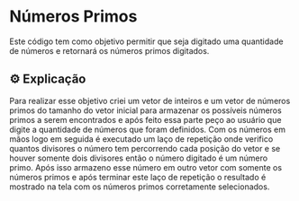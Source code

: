 # Números Primos

Este código tem como objetivo permitir que seja digitado uma quantidade de números e retornará os números primos digitados.

## ⚙️ Explicação

Para realizar esse objetivo criei um vetor de inteiros e um vetor de números primos do tamanho do vetor inicial para armazenar
os possíveis números primos a serem encontrados e após feito essa parte peço ao usuário que digite a quantidade de números que
foram definidos.
Com os números em mãos logo em seguida é executado um laço de repetição onde verifico quantos divisores o número tem percorrendo
cada posição do vetor e se houver somente dois divisores então o número digitado é um número primo. Após isso armazeno esse número
em outro vetor com somente os números primos e após terminar este laço de repetição o resultado é mostrado na tela com os números
primos corretamente selecionados.